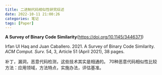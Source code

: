 ```yaml
---
title: 二进制代码相似性研究综述
date: 2022-10-11 21:00:26
categories: 笔记
tags: [Paper]
---
```


**A Survey of Binary Code Similarity**(https://doi.org/10.1145/3446371)

Irfan Ul Haq and Juan Caballero. 2021. A Survey of Binary Code Similarity. *ACM Comput. Surv.* 54, 3, Article 51 (April 2021), 38 pages. 



补丁，漏洞，恶意代码检测，这些技术其实是相通的。
70种恶意代码相似性比较方法：应用领域，方法特点，实施办法，评估基准。

